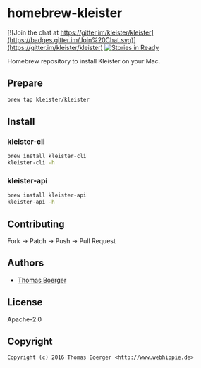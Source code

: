 # homebrew-kleister

[![Join the chat at https://gitter.im/kleister/kleister](https://badges.gitter.im/Join%20Chat.svg)](https://gitter.im/kleister/kleister)
[![Stories in Ready](https://badge.waffle.io/kleister/kleister-api.svg?label=ready&title=Ready)](http://waffle.io/kleister/kleister-api)

Homebrew repository to install Kleister on your Mac.


## Prepare

```bash
brew tap kleister/kleister
```


## Install

### kleister-cli

```bash
brew install kleister-cli
kleister-cli -h
```

### kleister-api

```bash
brew install kleister-api
kleister-api -h
```


## Contributing

Fork -> Patch -> Push -> Pull Request


## Authors

* [Thomas Boerger](https://github.com/tboerger)


## License

Apache-2.0


## Copyright

```
Copyright (c) 2016 Thomas Boerger <http://www.webhippie.de>
```
